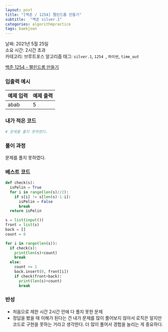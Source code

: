 ```yaml
---
layout: post
title: "[백준 / 1254] 팰린드롬 만들기"
subtitle:  "백준 silver.1"
categories: algorithmpractice
tags: baekjoon
---
```


날짜: 2021년 5월 25일  
소요 시간: 2시간 초과  
카테고리: 브루트포스 알고리즘
태그: `silver.1`, `1254 `, `파이썬`, `time_out`  


[백준 1254 - 팰린드롬 만들기](https://www.acmicpc.net/problem/1254)

### 입출력 예시  

|예제 입력|예제 출력|
|---|---|
|abab|5|

  
### 내가 적은 코드

```python
# 문제를 풀지 못하였다.
```

### 풀이 과정  

문제를 풀지 못하였다.

  
### 베스트 코드

```python
def check(s):
  isPelin = True
  for i in range(len(s)//2):
    if s[i] != s[len(s)-1-i]:
      isPelin = False
      break
  return isPelin

s = list(input())
front = list(s)
back = []
count = 0

for i in range(len(s)):
  if check(s):
    print(len(s)+count)
    break
  else:
    count += 1
    back.insert(0, front[i])
    if check(front+back):
      print(len(s)+count)
      break
```

### 반성

- 처음으로 제한 시간 2시간 안에 다 풀지 못한 문제
- 정답을 봤을 때 이해가 된다는 건 내가 문제를 많이 풀어보지 않아서 로직은 알지만 코드로 구현을 못하는 거라고 생각한다. 더 많이 풀어서 경험을 늘리는 게 중요하다.
